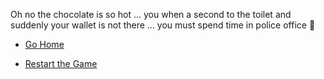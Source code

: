 Oh no the chocolate is so hot ... you when a second to the toilet and suddenly your wallet is not there ... you must spend time in police office 🥵

- [Go Home](../0/0.md)


- [Restart the Game](../WIP.md)